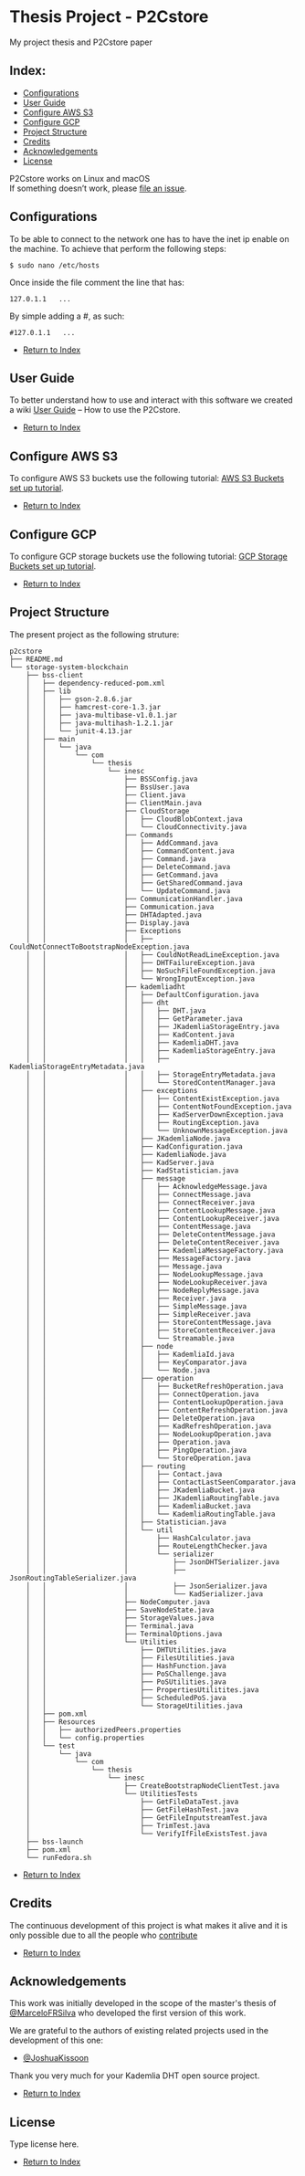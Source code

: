 # Thesis Project - P2Cstore
My project thesis and P2Cstore paper

## Index:
- [Configurations](#configurations)
- [User Guide](#user-guide)
- [Configure AWS S3](#configure-aws-s3)
- [Configure GCP](#configure-gcp)
- [Project Structure](#project-structure)
- [Credits](#credits)
- [Acknowledgements](#acknowledgements)
- [License](#license)

P2Cstore works on Linux and macOS<br>
If something doesn’t work, please [file an issue](https://github.com/QualiChain/P2Cstore/issues/new).<br>

## Configurations

To be able to connect to the network one has to have the inet ip enable on the machine.
To achieve that perform the following steps:

    $ sudo nano /etc/hosts
    
Once inside the file comment the line that has:

    127.0.1.1   ...
    
By simple adding a #, as such:

    #127.0.1.1   ...    

* [Return to Index](#index)

## User Guide

To better understand how to use and interact with this software we created a wiki [User Guide](https://github.com/QualiChain/P2Cstore/blob/master/User-Guide-P2Cstore.md) – How to use the P2Cstore.

* [Return to Index](#index)

## Configure AWS S3

To configure AWS S3 buckets use the following tutorial: [AWS S3 Buckets set up tutorial](https://docs.aws.amazon.com/AmazonS3/latest/user-guide/create-configure-bucket.html).

* [Return to Index](#index)

## Configure GCP

To configure GCP storage buckets use the following tutorial: [GCP Storage Buckets set up tutorial](https://cloud.google.com/storage/docs/creating-buckets).

* [Return to Index](#index)

## Project Structure

The present project as the following struture:

```
p2cstore
├── README.md
└── storage-system-blockchain
    ├── bss-client
    │   ├── dependency-reduced-pom.xml
    │   ├── lib
    │   │   ├── gson-2.8.6.jar
    │   │   ├── hamcrest-core-1.3.jar
    │   │   ├── java-multibase-v1.0.1.jar
    │   │   ├── java-multihash-1.2.1.jar
    │   │   └── junit-4.13.jar
    │   ├── main
    │   │   └── java
    │   │       └── com
    │   │           └── thesis
    │   │               └── inesc
    │   │                   ├── BSSConfig.java
    │   │                   ├── BssUser.java
    │   │                   ├── Client.java
    │   │                   ├── ClientMain.java
    │   │                   ├── CloudStorage
    │   │                   │   ├── CloudBlobContext.java
    │   │                   │   └── CloudConnectivity.java
    │   │                   ├── Commands
    │   │                   │   ├── AddCommand.java
    │   │                   │   ├── CommandContent.java
    │   │                   │   ├── Command.java
    │   │                   │   ├── DeleteCommand.java
    │   │                   │   ├── GetCommand.java
    │   │                   │   ├── GetSharedCommand.java
    │   │                   │   └── UpdateCommand.java
    │   │                   ├── CommunicationHandler.java
    │   │                   ├── Communication.java
    │   │                   ├── DHTAdapted.java
    │   │                   ├── Display.java
    │   │                   ├── Exceptions
    │   │                   │   ├── CouldNotConnectToBootstrapNodeException.java
    │   │                   │   ├── CouldNotReadLineException.java
    │   │                   │   ├── DHTFailureException.java
    │   │                   │   ├── NoSuchFileFoundException.java
    │   │                   │   └── WrongInputException.java
    │   │                   ├── kademliadht
    │   │                   │   ├── DefaultConfiguration.java
    │   │                   │   ├── dht
    │   │                   │   │   ├── DHT.java
    │   │                   │   │   ├── GetParameter.java
    │   │                   │   │   ├── JKademliaStorageEntry.java
    │   │                   │   │   ├── KadContent.java
    │   │                   │   │   ├── KademliaDHT.java
    │   │                   │   │   ├── KademliaStorageEntry.java
    │   │                   │   │   ├── KademliaStorageEntryMetadata.java
    │   │                   │   │   ├── StorageEntryMetadata.java
    │   │                   │   │   └── StoredContentManager.java
    │   │                   │   ├── exceptions
    │   │                   │   │   ├── ContentExistException.java
    │   │                   │   │   ├── ContentNotFoundException.java
    │   │                   │   │   ├── KadServerDownException.java
    │   │                   │   │   ├── RoutingException.java
    │   │                   │   │   └── UnknownMessageException.java
    │   │                   │   ├── JKademliaNode.java
    │   │                   │   ├── KadConfiguration.java
    │   │                   │   ├── KademliaNode.java
    │   │                   │   ├── KadServer.java
    │   │                   │   ├── KadStatistician.java
    │   │                   │   ├── message
    │   │                   │   │   ├── AcknowledgeMessage.java
    │   │                   │   │   ├── ConnectMessage.java
    │   │                   │   │   ├── ConnectReceiver.java
    │   │                   │   │   ├── ContentLookupMessage.java
    │   │                   │   │   ├── ContentLookupReceiver.java
    │   │                   │   │   ├── ContentMessage.java
    │   │                   │   │   ├── DeleteContentMessage.java
    │   │                   │   │   ├── DeleteContentReceiver.java
    │   │                   │   │   ├── KademliaMessageFactory.java
    │   │                   │   │   ├── MessageFactory.java
    │   │                   │   │   ├── Message.java
    │   │                   │   │   ├── NodeLookupMessage.java
    │   │                   │   │   ├── NodeLookupReceiver.java
    │   │                   │   │   ├── NodeReplyMessage.java
    │   │                   │   │   ├── Receiver.java
    │   │                   │   │   ├── SimpleMessage.java
    │   │                   │   │   ├── SimpleReceiver.java
    │   │                   │   │   ├── StoreContentMessage.java
    │   │                   │   │   ├── StoreContentReceiver.java
    │   │                   │   │   └── Streamable.java
    │   │                   │   ├── node
    │   │                   │   │   ├── KademliaId.java
    │   │                   │   │   ├── KeyComparator.java
    │   │                   │   │   └── Node.java
    │   │                   │   ├── operation
    │   │                   │   │   ├── BucketRefreshOperation.java
    │   │                   │   │   ├── ConnectOperation.java
    │   │                   │   │   ├── ContentLookupOperation.java
    │   │                   │   │   ├── ContentRefreshOperation.java
    │   │                   │   │   ├── DeleteOperation.java
    │   │                   │   │   ├── KadRefreshOperation.java
    │   │                   │   │   ├── NodeLookupOperation.java
    │   │                   │   │   ├── Operation.java
    │   │                   │   │   ├── PingOperation.java
    │   │                   │   │   └── StoreOperation.java
    │   │                   │   ├── routing
    │   │                   │   │   ├── Contact.java
    │   │                   │   │   ├── ContactLastSeenComparator.java
    │   │                   │   │   ├── JKademliaBucket.java
    │   │                   │   │   ├── JKademliaRoutingTable.java
    │   │                   │   │   ├── KademliaBucket.java
    │   │                   │   │   └── KademliaRoutingTable.java
    │   │                   │   ├── Statistician.java
    │   │                   │   └── util
    │   │                   │       ├── HashCalculator.java
    │   │                   │       ├── RouteLengthChecker.java
    │   │                   │       └── serializer
    │   │                   │           ├── JsonDHTSerializer.java
    │   │                   │           ├── JsonRoutingTableSerializer.java
    │   │                   │           ├── JsonSerializer.java
    │   │                   │           └── KadSerializer.java
    │   │                   ├── NodeComputer.java
    │   │                   ├── SaveNodeState.java
    │   │                   ├── StorageValues.java
    │   │                   ├── Terminal.java
    │   │                   ├── TerminalOptions.java
    │   │                   └── Utilities
    │   │                       ├── DHTUtilities.java
    │   │                       ├── FilesUtilities.java
    │   │                       ├── HashFunction.java
    │   │                       ├── PoSChallenge.java
    │   │                       ├── PoSUtilities.java
    │   │                       ├── PropertiesUtilitites.java
    │   │                       ├── ScheduledPoS.java
    │   │                       └── StorageUtilities.java
    │   ├── pom.xml
    │   ├── Resources
    │   │   ├── authorizedPeers.properties
    │   │   └── config.properties
    │   └── test
    │       └── java
    │           └── com
    │               └── thesis
    │                   └── inesc
    │                       ├── CreateBootstrapNodeClientTest.java
    │                       └── UtilitiesTests
    │                           ├── GetFileDataTest.java
    │                           ├── GetFileHashTest.java
    │                           ├── GetFileInputstreamTest.java
    │                           ├── TrimTest.java
    │                           └── VerifyIfFileExistsTest.java
    ├── bss-launch
    ├── pom.xml
    └── runFedora.sh

```

* [Return to Index](#index)


## Credits

The continuous development of this project is what makes it alive and it is only  possible due to all the people who [contribute](https://github.com/QualiChain/P2Cstore/graphs/contributors)<br>

* [Return to Index](#index)

## Acknowledgements

This work was initially developed in the scope of the master's thesis of [@MarceloFRSilva](https://github.com/MarceloFRSilva) who developed the first version of this work.

We are grateful to the authors of existing related projects used in the development of this one:

- [@JoshuaKissoon](https://github.com/JoshuaKissoon)

Thank you very much for your Kademlia DHT open source project.

* [Return to Index](#index)

## License

Type license here.

* [Return to Index](#index)
